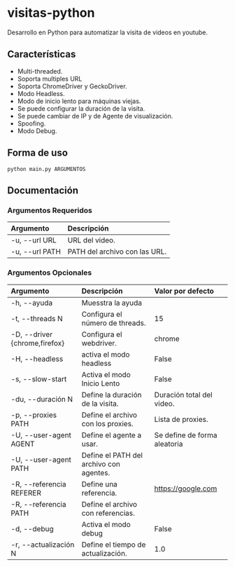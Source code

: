 # visitas-python
Desarrollo en Python para automatizar la visita de videos en youtube.

## Características

* Multi-threaded.
* Soporta multiples URL
* Soporta ChromeDriver y GeckoDriver.
* Modo Headless.
* Modo de inicio lento para máquinas viejas. 
* Se puede configurar la duración de la visita. 
* Se puede cambiar de IP y de Agente de visualización.
* Spoofing.
* Modo Debug.

## Forma de uso

`python main.py ARGUMENTOS`

## Documentación

### Argumentos Requeridos

| Argumento      | Descripción                  |
| :------------- | :--------------------------- |
| -u, --url URL  | URL del video.               |
| -u, --url PATH | PATH del archivo con las URL.|

### Argumentos Opcionales

| Argumento                     | Descripción                              |Valor por defecto               |
| :---------------------------- | :--------------------------------------- | :----------------------------- |
| -h, --ayuda                   | Muesstra la ayuda                        |                                |
| -t, --threads N               | Configura el número de threads.          | 15                             |
| -D, --driver {chrome,firefox} | Configura el webdriver.                  | chrome                         |
| -H, --headless                | activa el modo headless                  | False                          |
| -s, --slow-start              | Activa el modo Inicio Lento              | False                          |
| -du, --duración N             | Define la duración de la visita.         | Duración total del video.      |
| -p, --proxies PATH            | Define el archivo con los proxies.       | Lista de proxies.              |
| -U, --user-agent AGENT        | Define el agente a usar.                 | Se define de forma aleatoria   |
| -U, --user-agent PATH         | Define el PATH del archivo con agentes.  |                                |
| -R, --referencia REFERER      | Define una referencia.                   | https://google.com             |
| -R, --referencia PATH         | Define el archivo con referencias.       |                                |
| -d, --debug                   | Activa el modo debug                     | False                          |
| -r, --actualización N         | Define el tiempo de actualización.       | 1.0                            |

